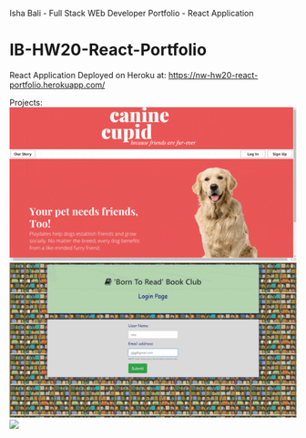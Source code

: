 Isha Bali - Full Stack WEb Developer
Portfolio - React Application

# IB-HW20-React-Portfolio

React Application Deployed on Heroku at: https://nw-hw20-react-portfolio.herokuapp.com/

Projects:
![](/public/images/canine-cupid-v-2-0-ezgif.gif)
![](/public/images/book-club-ezgif.gif)
![](/public/images/dream-your-vacationezgif.gif)

